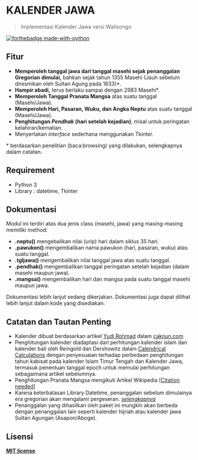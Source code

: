 # KALENDER JAWA

> Implementasi Kalender Jawa versi Walisongo

[![forthebadge made-with-python](http://ForTheBadge.com/images/badges/made-with-python.svg)](https://www.python.org/)

## Fitur

-	**Memperoleh tanggal jawa dari tanggal masehi sejak penanggalan Gregorian dimulai,** bahkan sejak tahun 1355 Masehi (Jauh sebelum diresmikan oleh Sultan Agung pada 1633)\*.
-	**Hampir abadi,** terus berlaku sampai dengan 2983 Masehi\*.
-	**Memperoleh Tanggal Pranata Mangsa** atas suatu tanggal (Masehi/Jawa).
-	**Memperoleh Hari, Pasaran, Wuku, dan Angka Neptu** atas suatu tanggal (Masehi/Jawa).
-	**Penghitungan *Pendhak* (hari setelah kejadian)**, misal untuk peringatan kelahiran/kematian.
-	Menyertakan _interface_ sederhana menggunakan Tkinter.

\* berdasarkan penelitian (baca:browsing) yang dilakukan, selengkapnya dalam catatan.

## Requirement

-	Python 3
-	Library : datetime, Tkinter

## Dokumentasi

Modul ini terdiri atas dua jenis class (masehi, jawa) yang masing-masing memiliki method:

-	**.neptu()** mengebalikan nilai (urip) hari dalam siklus 35 hari.
-	**.pawukon()** mengembalikan nama pawukon (hari, pasaran, wuku) atas suatu tanggal.
-	**.tgljawa()** mengembalikan nilai tanggal jawa atas suatu tanggal.
-	**.pendhak()** mengembalikan tanggal peringatan setelah kejadian (dalam masehi maupun jawa).
-	**.mangsa()** mengembalikan hari dan mangsa pada suatu tanggal masehi maupun jawa.

Dokumentasi lebih lanjut sedang dikerjakan. Dokumentasi juga dapat dilihat lebih lanjut dalam kode yang disediakan.

## Catatan dan Tautan Penting

-	Kalender dibuat berdasarkan artikel [Yudi Rohmad](https://www.caknun.com/author/yudi-rohmad/) dalam [caknun.com](https://www.caknun.com/2019/kalender-jowo-digowo-kalender-arab-digarap-kalender-barat-diruwat/)
-	Penghitungan kalender diadaptasi dari perhitungan kalender islam dan kalender bali oleh Reingold dan Dershowitz dalam [Calendrical Calculations](https://doi.org/10.1017/9781107415058) dengan penyesuaian terhadap perbedaan penghitungan tahun kabisat pada kalender Islam Timur Tengah dan Kalender Jawa, termasuk penentuan tanggal epoch untuk memulai perhitungan sebagaimana artikel sebelumnya.
-	Penghitungan Pranata Mangsa mengikuti Artikel Wikipedia \[[Citation needed](https://xkcd.com/285/)\]
- 	Karena keterbatasan Library Datetime, penanggalan sebelum dimulainya era gregorian akan mengalami pergeseran. [*selengkapnya*](https://docs.python.org/3/library/datetime.html#date-objects)
-	Penanggalan yang dihasilkan oleh paket ini mungkin akan berbeda dengan penanggalan lain seperti kalender hijriah atau kalender jawa Sultan Agungan (Asapon/Aboge).

## Lisensi

**[MIT license](http://opensource.org/licenses/mit-license.php)**